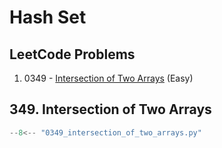 # Hash Set

## LeetCode Problems

1. 0349 - [Intersection of Two Arrays](https://leetcode.com/problems/intersection-of-two-arrays/) (Easy)

## 349. Intersection of Two Arrays

```python
--8<-- "0349_intersection_of_two_arrays.py"
```
